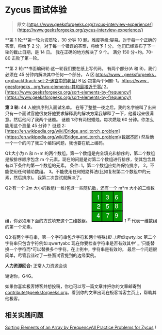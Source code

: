 # Zycus 面试体验

> 原文:[https://www.geeksforgeeks.org/zycus-interview-experience/](https://www.geeksforgeeks.org/zycus-interview-experience/)

**第 1 轮:**第一轮为资质轮，30 分钟 10 题。难度等级:容易。对于每一个正确的答案，将给予 2 分，对于每一个错误的答案，将给予 1 分。
他们已经宣布了下一轮的截止日期，是 14 日。
我在正确的地方解决了 9 个。
满分 150 分+约。70-80 击败了第一轮。

**第 2 轮:**书面编码轮:这一轮我们要在纸上写代码。
有两个部分(A 和 B)，我们必须在 45 分钟内解决其中任何一个部分。
A 区:[https://www . geeksforgeeks . org/backtttrack-set-2-迷宫中的老鼠/](https://www.geeksforgeeks.org/backttracking-set-2-rat-in-a-maze/)
B 区:包含两个问题:
1。[https://www . geesforgeks . org/two-elements-其和最接近于零/](https://www.geeksforgeeks.org/two-elements-whose-sum-is-closest-to-zero/)
2。[https://www.geeksforgeeks.org/sort-elements-by-frequency/](https://www.geeksforgeeks.org/sort-elements-by-frequency/)

**第 3 轮:** 44 人被排序列入面试名单。
在等了整整一夜之后，我的名字被叫了出来
只有一个面试官他很友好他要求解释我的解决方案我解释了一下，他看起来很满意。然后他问了我两个谜题。
谜题 1:你有两根蜡烛。每次燃烧 60 分钟。你怎么能用这个测量 45 分钟？
谜题 2:[https://en.wikipedia.org/wiki/Bridge_and_torch_problem](https://en.wikipedia.org/wiki/Bridge_and_torch_problem)(数据不同)
然后他一个一个的问了我三个编码问题，我也要在纸上编码。

Q1:大小为 n 和 n+m 的两个数组。第一个数组是完全填充和排序的，第二个数组是按排序顺序包含 m 个元素。现在的问题是对第二个数组进行排序，使其包含具有以下条件的第一个数组的元素。
条件:
1。第二个数组应始终保持排序。
2。不能使用任何辅助数组。
3。不能使用任何短路算法(比如复制第二个数组中的元素，然后排序)。
我第二次尝试就解决了。

Q2:有一个 2m 大小的数组(一维)包含一些随机数，还有一个 m*m 大小的二维数组，你必须用下面的方式填充这个二维数组。
[![screenp](img/9a03978f210bf2656cd3f001bd41f486.png)](https://media.geeksforgeeks.org/wp-content/uploads/zycus.jpg) 
1 <sup>st</sup> 代表一维数组的第一个元素。

Q3:有两个字符串，第一个字符串包含字符和两个特殊(*和 _)例如:qw*ty_bc
第二个字符串只包含字符例如:qwertyabc
现在你要检查字符串是否有效其中' _ '只能替换一个字符而*可以替换多个字符。在上例中，字符串是有效的。
最后一个问题很简单，尽管我错过了一些面试官提到的边缘案例。

**人力资源回合:**
正常人力资源会谈

谢谢你，G4G。

如果你喜欢极客博客并想投稿，你也可以写一篇文章并把你的文章邮寄到 contribute@geeksforgeeks.org。看到你的文章出现在极客博客主页上，帮助其他极客。

## 相关实践问题

[Sorting Elements of an Array by Frequency](https://practice.geeksforgeeks.org/problems/sorting-elements-of-an-array-by-frequency/0)[All Practice Problems for Zycus](https://practice.geeksforgeeks.org/company/Zycus/) !